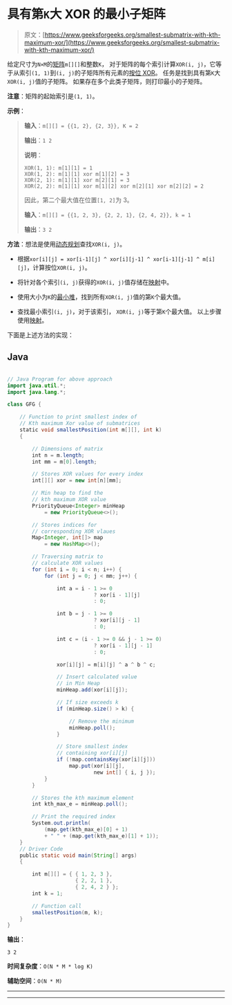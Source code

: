 # 具有第`K`大 XOR 的最小子矩阵

> 原文：[https://www.geeksforgeeks.org/smallest-submatrix-with-kth-maximum-xor/](https://www.geeksforgeeks.org/smallest-submatrix-with-kth-maximum-xor/)

给定尺寸为`N×M`的[矩阵](https://www.geeksforgeeks.org/matrix/)`m[][]`和整数`K`， 对于矩阵的每个索引计算`XOR(i, j)`，它等于从索引`(1, 1)`到`(i, j)`的子矩阵所有元素的[按位 XOR](https://www.geeksforgeeks.org/bitwise-operators-in-c-cpp/)。 任务是找到具有第`K`大`XOR(i, j)`值的子矩阵。 如果存在多个此类子矩阵，则打印最小的子矩阵。

**注意**：矩阵的起始索引是`(1, 1)`。

**示例**：

> **输入**：`m[][] = {{1, 2}, {2, 3}}, K = 2`
>
> **输出**：`1 2`
>
> **说明**：
>
> ```
> XOR(1, 1): m[1][1] = 1
> XOR(1, 2): m[1][1] xor m[1][2] = 3
> XOR(2, 1): m[1][1] xor m[2][1] = 3
> XOR(2, 2): m[1][1] xor m[1][2] xor m[2][1] xor m[2][2] = 2
> ```
> 
> 因此，第二个最大值在位置`[1, 2]`为 3。
> 
> **输入**：`m[][] = {{1, 2, 3}, {2, 2, 1}, {2, 4, 2}}, k = 1`
>
> **输出**：`3 2`

**方法**：想法是使用[动态规划](https://www.geeksforgeeks.org/dynamic-programming/)查找`XOR(i, j)`。

*   根据`xor[i][j] = xor[i-1][j] ^ xor[i][j-1] ^ xor[i-1][j-1] ^ m[i][j]`，计算按位`XOR(i, j)`。

*   将针对各个索引`(i, j)`获得的`XOR(i, j)`值存储在[映射](http://www.geeksforgeeks.org/map-associative-containers-the-c-standard-template-library-stl/)中。

*   使用大小为`K`的[最小堆](https://www.geeksforgeeks.org/min-heap-in-java/)，找到所有`XOR(i, j)`值的第`K`个最大值。

*   查找最小索引`(i, j)`，对于该索引， `XOR(i, j)`等于第`K`个最大值。 以上步骤使用[映射](http://www.geeksforgeeks.org/map-associative-containers-the-c-standard-template-library-stl/)。

下面是上述方法的实现：

## Java

```java

// Java Program for above approach 
import java.util.*; 
import java.lang.*; 

class GFG { 

    // Function to print smallest index of 
    // Kth maximum Xor value of submatrices 
    static void smallestPosition(int m[][], int k) 
    { 

        // Dimensions of matrix 
        int n = m.length; 
        int mm = m[0].length; 

        // Stores XOR values for every index 
        int[][] xor = new int[n][mm]; 

        // Min heap to find the 
        // kth maximum XOR value 
        PriorityQueue<Integer> minHeap 
            = new PriorityQueue<>(); 

        // Stores indices for 
        // corresponding XOR vlaues 
        Map<Integer, int[]> map 
            = new HashMap<>(); 

        // Traversing matrix to 
        // calculate XOR values 
        for (int i = 0; i < n; i++) { 
            for (int j = 0; j < mm; j++) { 

                int a = i - 1 >= 0
                            ? xor[i - 1][j] 
                            : 0; 

                int b = j - 1 >= 0
                            ? xor[i][j - 1] 
                            : 0; 

                int c = (i - 1 >= 0 && j - 1 >= 0) 
                            ? xor[i - 1][j - 1] 
                            : 0; 

                xor[i][j] = m[i][j] ^ a ^ b ^ c; 

                // Insert calculated value 
                // in Min Heap 
                minHeap.add(xor[i][j]); 

                // If size exceeds k 
                if (minHeap.size() > k) { 

                    // Remove the minimum 
                    minHeap.poll(); 
                } 

                // Store smallest index 
                // containing xor[i][j] 
                if (!map.containsKey(xor[i][j])) 
                    map.put(xor[i][j], 
                            new int[] { i, j }); 
            } 
        } 

        // Stores the kth maximum element 
        int kth_max_e = minHeap.poll(); 

        // Print the required index 
        System.out.println( 
            (map.get(kth_max_e)[0] + 1) 
            + " " + (map.get(kth_max_e)[1] + 1)); 
    } 
    // Driver Code 
    public static void main(String[] args) 
    { 

        int m[][] = { { 1, 2, 3 }, 
                      { 2, 2, 1 }, 
                      { 2, 4, 2 } }; 
        int k = 1; 

        // Function call 
        smallestPosition(m, k); 
    } 
}

```

**输出**：

```
3 2

```

**时间复杂度**：`O(N * M * log K)`

**辅助空间**：`O(N * M)`



* * *

* * *



